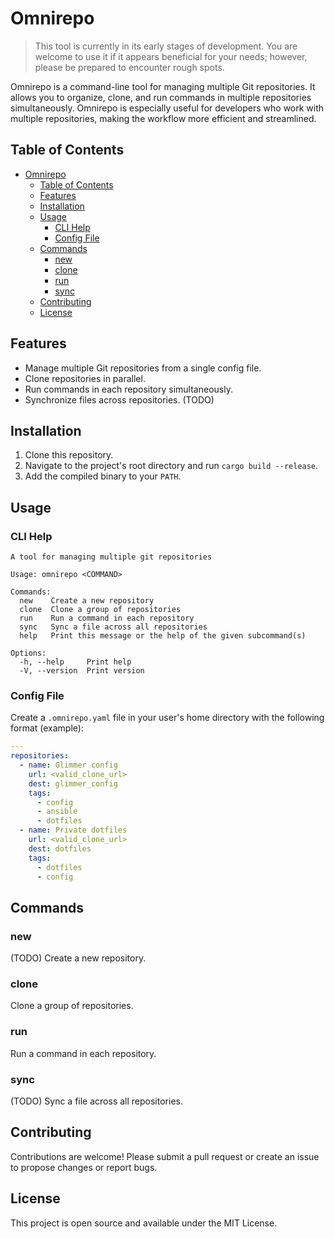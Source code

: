 # Omnirepo

>This tool is currently in its early stages of development. You are welcome to use it if it appears beneficial for your needs; however, please be prepared to encounter rough spots.

Omnirepo is a command-line tool for managing multiple Git repositories. It allows you to organize, clone, and run commands in multiple repositories simultaneously. Omnirepo is especially useful for developers who work with multiple repositories, making the workflow more efficient and streamlined.

## Table of Contents

- [Omnirepo](#omnirepo)
  - [Table of Contents](#table-of-contents)
  - [Features](#features)
  - [Installation](#installation)
  - [Usage](#usage)
    - [CLI Help](#cli-help)
    - [Config File](#config-file)
  - [Commands](#commands)
    - [new](#new)
    - [clone](#clone)
    - [run](#run)
    - [sync](#sync)
  - [Contributing](#contributing)
  - [License](#license)

## Features

- Manage multiple Git repositories from a single config file.
- Clone repositories in parallel.
- Run commands in each repository simultaneously.
- Synchronize files across repositories. (TODO)

## Installation

1. Clone this repository.
2. Navigate to the project's root directory and run `cargo build --release`.
3. Add the compiled binary to your `PATH`.

## Usage

### CLI Help

```plaintext
A tool for managing multiple git repositories

Usage: omnirepo <COMMAND>

Commands:
  new    Create a new repository
  clone  Clone a group of repositories
  run    Run a command in each repository
  sync   Sync a file across all repositories
  help   Print this message or the help of the given subcommand(s)

Options:
  -h, --help     Print help
  -V, --version  Print version
```

### Config File

Create a `.omnirepo.yaml` file in your user's home directory with the following format (example):

```yml
---
repositories:
  - name: Glimmer config
    url: <valid_clone_url>
    dest: glimmer_config
    tags:
      - config
      - ansible
      - dotfiles
  - name: Private dotfiles
    url: <valid_clone_url>
    dest: dotfiles
    tags:
      - dotfiles
      - config
```

## Commands

### new

(TODO)
Create a new repository.

### clone

Clone a group of repositories.

### run

Run a command in each repository.

### sync

(TODO)
Sync a file across all repositories.

## Contributing

Contributions are welcome! Please submit a pull request or create an issue to propose changes or report bugs.

## License

This project is open source and available under the MIT License.
